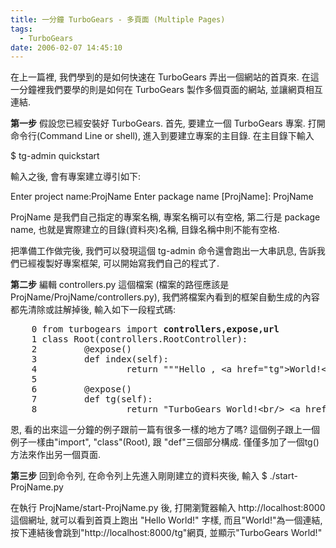 ```yaml
---
title: 一分鐘 TurboGears - 多頁面 (Multiple Pages)
tags:
  - TurboGears
date: 2006-02-07 14:45:10
---
```


在上一篇裡, 我們學到的是如何快速在 TurboGears 弄出一個網站的首頁來.
在這一分鐘裡我們要學的則是如何在 TurboGears 製作多個頁面的網站, 並讓網頁相互連結.

**第一步**
假設您已經安裝好 TurboGears. 首先, 要建立一個 TurboGears 專案.
打開命令行(Command Line or shell), 進入到要建立專案的主目錄. 在主目錄下輸入

$ tg-admin quickstart

輸入之後, 會有專案建立導引如下:

Enter project name:ProjName
Enter package name [ProjName]: ProjName 

ProjName 是我們自己指定的專案名稱, 專案名稱可以有空格, 第二行是 package name, 也就是實際建立的目錄(資料夾)名稱, 目錄名稱中則不能有空格.

把準備工作做完後, 我們可以發現這個 tg-admin 命令還會跑出一大串訊息, 告訴我們已經複製好專案框架, 可以開始寫我們自己的程式了.

**第二步**
編輯 controllers.py 這個檔案 (檔案的路徑應該是ProjName/ProjName/controllers.py), 
我們將檔案內看到的框架自動生成的內容都先清除或註解掉後, 輸入如下一段程式碼:

<pre>
    0 from turbogears import <span style="font-weight:bold;">controllers,expose,url</span>
    1 class Root(controllers.RootController):
    2         @expose()
    3         def index(self):
    4                 return """Hello , &lt;a href="tg"&gt;World!&lt;/a&gt;"""
    5 
    6         @expose()
    7         def tg(self):
    8                 return "TurboGears World!&lt;br/&gt; &lt;a href=%s&gt;Home&lt;/a&gt;"""%<span style="font-weight:bold;">url</span>("/home")
</pre>

恩, 看的出來這一分鐘的例子跟前一篇有很多一樣的地方了嗎? 
這個例子跟上一個例子一樣由"import", "class"(Root), 跟 "def"三個部分構成.
僅僅多加了一個tg()方法來作出另一個頁面.

**第三步**
回到命令列, 在命令列上先進入剛剛建立的資料夾後, 輸入
$ ./start-ProjName.py

在執行 ProjName/start-ProjName.py 後, 打開瀏覽器輸入 http://localhost:8000 這個網址,
就可以看到首頁上跑出 "Hello World!" 字樣, 而且"World!"為一個連結, 按下連結後會跳到"http://localhost:8000/tg"網頁, 並顯示"TurboGears World!"